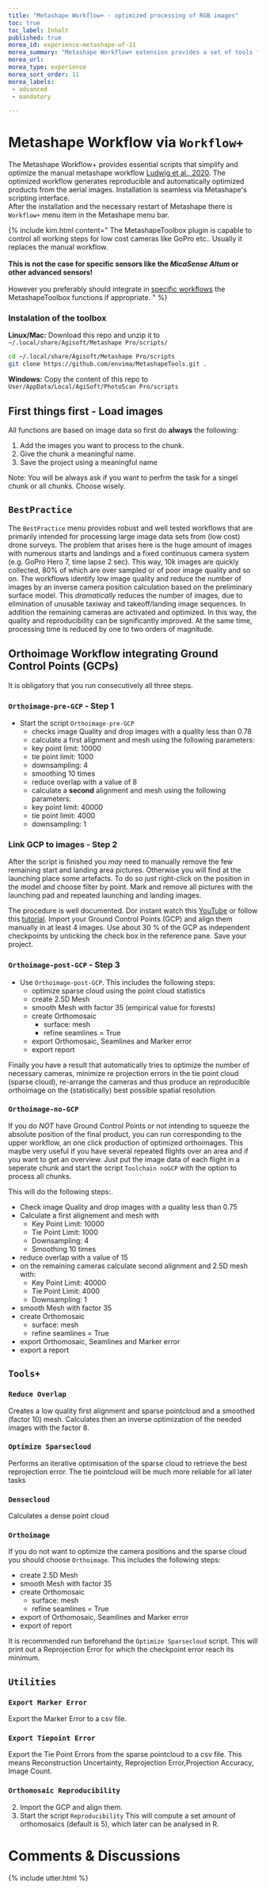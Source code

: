 ```yaml
---
title: "Metashape Workflow+ - optimized processing of RGB images"
toc: true
toc_label: Inhalt
published: true
morea_id: experience-metashape-wf-11
morea_summary: "Metashape Workflow+ extension provides a set of tools for easy reproducibility of optimized generation of orthoimages and point clouds. It is a convenient extension of the standard tools and workflows."
morea_url: 
morea_type: experience
morea_sort_order: 11
morea_labels:
 - advanced
 - mandatory 

---
```


# Metashape Workflow via `Workflow+`

The Metashape Workflow+ provides essential scripts that simplify and optimize the manual metashape workflow [Ludwig et al., 2020](https://www.mdpi.com/2072-4292/12/22/3831). The optimized workflow generates reproducible and automatically optimized products from the aerial images. Installation is seamless via Metashape's scripting interface.  
After the installation and the necessary restart of Metashape there is `Workflow+` menu item in the Metashape menu bar. 

{% include kim.html content="
The MetashapeToolbox plugin is capable to control all working steps for low cost cameras like GoPro etc.. Usually it replaces the manual workflow.
<br><br>
**This is not the case for specific sensors like the _MicaSense Altum_ or other advanced sensors!**
<br><br>
However you preferably should integrate in [specific workflows](https://agisoft.freshdesk.com/support/solutions/articles/31000148381-micasense-altum-processing-workflow-including-reflectance-calibration-in-agisoft-metashape-professi) the MetashapeToolbox functions if appropriate.
 " %}

### Instalation of the toolbox
**Linux/Mac:**
Download this repo and unzip it to `~/.local/share/Agisoft/Metashape Pro/scripts/`

```bash
cd ~/.local/share/Agisoft/Metashape Pro/scripts
git clone https://github.com/envima/MetashapeTools.git .
```
**Windows:**
Copy the content of this repo to `User/AppData/Local/AgiSoft/PhotoScan Pro/scripts`

## First things first - Load images 
All functions are based on image data so first do **always** the following:

1. Add the images you want to process to the chunk.
2. Give the chunk a meaningful name.
3. Save the project using a meaningful name

Note: You will be always ask if you want to perfrm the task for a singel chunk or all chunks. Choose wisely.

## `BestPractice`

The `BestPractice` menu provides robust and well tested workflows that are primarily intended for processing large image data sets from (low cost) drone surveys. The problem that arises here is the huge amount of images with numerous starts and landings and a fixed continuous camera system (e.g. GoPro Hero 7, time lapse 2 sec). This way, 10k images are quickly collected, 80% of which are over sampled or of poor image quality and so on. The workflows identify low image quality and reduce the number of images by an inverse camera position calculation based on the preliminary surface model. This *dramatically* reduces the number of images, due to elimination of unusable taxiway and takeoff/landing image sequences. In addition the remaining cameras are activated and optimized. In this way, the quality and reproducibility can be significantly improved. At the same time, processing time is reduced by one to two orders of magnitude. 

## Orthoimage Workflow integrating Ground Control Points (GCPs)

It is obligatory that you run consecutively  all three steps.

### `Orthoimage-pre-GCP` - Step 1
* Start the script `Orthoimage-pre-GCP`
  * checks image Quality and drop images with  a quality less than 0.78
  * calculate a first alignment and mesh using the following parameters: 
  * key point limit: 10000
  * tie point limit: 1000
  * downsampling: 4
  * smoothing 10 times
  * reduce overlap with a value of 8 
  * calculate a **second** alignment and mesh using the following parameters: 
  * key point limit: 40000
  * tie point limit: 4000
  * downsampling: 1


### Link GCP to images - Step 2

After the script is finished you *may* need to manually remove the few remaining start and landing area pictures. Otherwise you will find at the launching place some artefacts. To do so just right-click on the position in the model and choose filter by point. Mark and remove all pictures with the launching pad and repeated launching and landing images.

The procedure is well documented. Dor instant watch this [YouTube](https://youtu.be/G09r5PXqhBc) or follow this [tutorial](https://agisoft.freshdesk.com/support/solutions/articles/31000153696-aerial-data-processing-with-gcps-orthomosaic-dem-generation). Import your Ground Control Points (GCP) and align them manually in at least 4 images. Use about 30 % of the GCP as independent checkpoints by unticking the check box in the reference pane. Save your project.


### `Orthoimage-post-GCP` - Step 3

* Use `Orthoimage-post-GCP`. This includes the following steps:
  * optimize sparse cloud using the point cloud statistics
  * create 2.5D Mesh
  * smooth Mesh with factor 35 (empirical value for forests)
  * create Orthomosaic
	  * surface: mesh
	  * refine seamlines = True
  * export Orthomosaic, Seamlines and Marker error
  * export report

Finally you have a result that automatically tries to optimize the number of necessary cameras, minimize re projection errors in the tie point cloud (sparse cloud), re-arrange the cameras and thus produce an reproducible orthoimage on the (statistically) best possible spatial resolution. 

### `Orthoimage-no-GCP`
If you do *NOT* have Ground Control Points or not intending to squeeze the absolute position of the final product, you can run corresponding to the upper workflow, an one click production of optimized orthoimages. This maybe very useful if you have several repeated flights over an area and if you want to get an overview. Just put the image data of each flight in a seperate chunk and start the script `Toolchain noGCP` with the option to process all chunks.

This will do the following steps:.
* Check image Quality and drop images with  a quality less than 0.75
* Calculate a first alignement and mesh with 
  * Key Point Limit: 10000
  * Tie Point Limit: 1000
  * Downsampling: 4
  * Smoothing 10 times
* reduce overlap with a value of 15 
* on the remaining cameras calculate second alignment and 2.5D mesh with: 
  * Key Point Limit: 40000
  * Tie Point Limit: 4000
  * Downsampling: 1
* smooth Mesh with factor 35
* create Orthomosaic
	* surface: mesh
	* refine seamlines = True
* export Orthomosaic, Seamlines and Marker error
* export a report

## `Tools+`
### `Reduce Overlap`
Creates a low quality first alignment and sparse pointcloud  and a smoothed (factor 10) mesh. Calculates then an inverse optimization of the needed images with the factor 8.

### `Optimize Sparsecloud`
Performs an iterative optimisation of the sparse cloud to retrieve the best reprojection error. The tie pointcloud will be much more reliable for all later tasks

### `Densecloud`
Calculates a dense point cloud

### `Orthoimage`
If you do not want to optimize the camera positions and the sparse cloud you should choose `Orthoimage`. This includes the following steps:

* create 2.5D Mesh
* smooth Mesh with factor 35
* create Orthomosaic
	* surface: mesh
	* refine seamlines = True
* export of Orthomosaic, Seamlines and Marker error
* export of report

It is recommended run beforehand the `Optimize Sparsecloud` script. This will print out a Reprojection Error for which the checkpoint error reach its minimum.

## `Utilities`

### `Export Marker Error`
Export the Marker Error to a csv file.

### `Export Tiepoint Error`
Export the Tie Point Errors from the sparse pointcloud to a csv file. This means   Reconstruction Uncertainty, Reprojection Error,Projection Accuracy, Image Count.

### `Orthomosaic Reproducibility`
2. Import the GCP and align them.
3. Start the script `Reproducibility`
This will compute a set amount of orthomosaics (default is 5), which later can be analysed in R.

# Comments & Discussions 
{% include utter.html  %} 